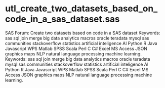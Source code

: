 # utl_create_two_datasets_based_on_code_in_a_sas_dataset.sas
SAS Forum: Create two datasets based on code in a SAS dataset     Keywords: sas sql join merge big data analytics macros oracle teradata mysql sas communities stackoverflow statistics                   artificial inteligence AI Python R Java Javascript WPS Matlab SPSS Scala Perl C C# Excel MS Access JSON graphics maps NLP                natural language processing machine learning.                                                                                                                                                                                                                    Keywords: sas sql join merge big data analytics macros oracle teradata mysql sas communities stackoverflow statistics                   artificial inteligence AI Python R Java Javascript WPS Matlab SPSS Scala Perl C C# Excel MS Access JSON graphics maps NLP                natural language processing machine learning.                                                                                                
